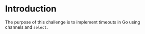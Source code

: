 # Introduction

The purpose of this challenge is to implement timeouts in Go using channels and `select`.
